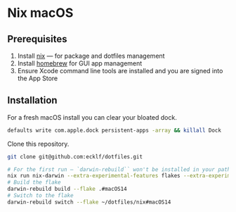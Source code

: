 # Nix macOS

## Prerequisites

1. Install [nix](https://nixos.org/download) — for package and dotfiles management
2. Install [homebrew](https://brew.sh) for GUI app management
3. Ensure Xcode command line tools are installed and you are signed into the App Store

## Installation

For a fresh macOS install you can clear your bloated dock.

```sh
defaults write com.apple.dock persistent-apps -array && killall Dock
```

Clone this repository.

```sh
git clone git@github.com:ecklf/dotfiles.git
```

```sh
# For the first run — `darwin-rebuild`` won't be installed in your path yet
nix run nix-darwin --extra-experimental-features flakes --extra-experimental-features flakes -- switch --flake ~/dotfiles/nix#macOS14
# Build the flake
darwin-rebuild build --flake .#macOS14
# Switch to the flake
darwin-rebuild switch --flake ~/dotfiles/nix#macOS14
```
